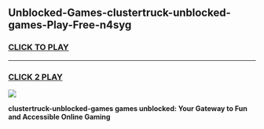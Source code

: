
## Unblocked-Games-clustertruck-unblocked-games-Play-Free-n4syg
<h3>
<a href="https://premium76.site?title=clustertruck-unblocked-games&ref=20M">CLICK TO PLAY</a></h3>
<hr>

<h3>
<a href="https://premium76.site?title=clustertruck-unblocked-games&ref=20M">CLICK 2 PLAY</a>
  
</h3>

<a href="https://premium76.site?title=clustertruck-unblocked-games&ref=19M"><img src="https://clearcache.store/games.png"></a>


**clustertruck-unblocked-games games unblocked: Your Gateway to Fun and Accessible Online Gaming**
